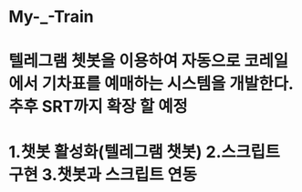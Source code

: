 # My-_-Train
텔레그램 쳇봇을 이용하여 자동으로 코레일에서 기차표를 예매하는 시스템을 개발한다.
추후 SRT까지 확장 할 예정
==
1.챗봇 활성화(텔레그램 챗봇) 
2.스크립트 구현 
3.챗봇과 스크립트 연동
==